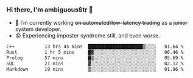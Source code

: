 ### Hi there, I'm ambiguou~~s~~Str 👋

<!--
**ambiguoustexture/ambiguoustexture** is a ✨ _special_ ✨ repository because its `README.md` (this file) appears on your GitHub profile.

Here are some ideas to get you started:
-->
- 🔭 I’m currently working ~~on automated/low-latency trading~~ as a ~~junior~~ system developer.
- :worried: Experiencing imposter syndrome still, and even worse.

<!--START_SECTION:waka-->

```txt
C++           13 hrs 45 mins  ████████████████████▒░░░░   81.64 %
Rust          1 hr 5 mins     █▓░░░░░░░░░░░░░░░░░░░░░░░   06.46 %
Prolog        57 mins         █▒░░░░░░░░░░░░░░░░░░░░░░░   05.69 %
SQL           21 mins         ▓░░░░░░░░░░░░░░░░░░░░░░░░   02.12 %
Markdown      19 mins         ▒░░░░░░░░░░░░░░░░░░░░░░░░   01.96 %
```

<!--END_SECTION:waka-->
